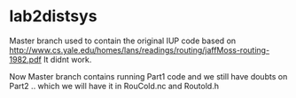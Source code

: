 # lab2distsys
Master branch used to contain the original IUP code based on http://www.cs.yale.edu/homes/lans/readings/routing/jaffMoss-routing-1982.pdf
It didnt work.

Now Master branch contains running Part1 code and we still have doubts on Part2 .. which we will have it in RouCold.nc and Routold.h 
